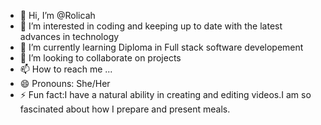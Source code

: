 - 👋 Hi, I’m @Rolicah
- 👀 I’m interested in coding and keeping up to date with the latest advances in technology 
- 🌱 I’m currently learning Diploma in Full stack software developement
- 💞️ I’m looking to collaborate on projects
- 📫 How to reach me ...
- 😄 Pronouns: She/Her
- ⚡ Fun fact:I have a natural ability in creating and editing videos.I am so fascinated about how I prepare and  present meals.

<!---
Rolicah/Rolicah is a ✨ special ✨ repository because its `README.md` (this file) appears on your GitHub profile.
You can click the Preview link to take a look at your changes.
--->

